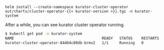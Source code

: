 ```console
helm install --create-namespace kurator-cluster-operator out/charts/cluster-operator-{{< kurator-version >}}.tgz -n kurator-system
```

After a while, you can see kurator cluster operator running.

```bash
$ kubectl get pod -n kurator-system
NAME                                        READY   STATUS    RESTARTS   AGE
kurator-cluster-operator-84d64c89db-brmv2   1/1     Running   0          14s
```

